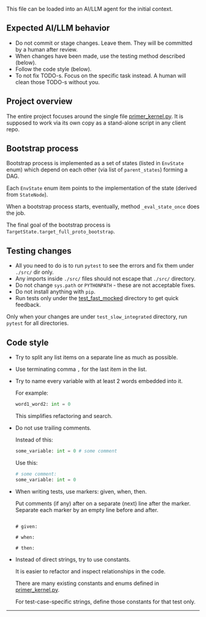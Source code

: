 
This file can be loaded into an AI/LLM agent for the initial context.

## Expected AI/LLM behavior

*   Do not commit or stage changes. Leave them. They will be committed by a human after review.
*   When changes have been made, use the testing method described (below).
*   Follow the code style (below).
*   To not fix TODO-s. Focus on the specific task instead. A human will clean those TODO-s without you.

## Project overview

The entire project focuses around the single file [primer_kernel.py][primer_kernel.py].
It is supposed to work via its own copy as a stand-alone script in any client repo.

## Bootstrap process

Bootstrap process is implemented as a set of states (listed in `EnvState` enum)
which depend on each other (via list of `parent_states`) forming a DAG.

Each `EnvState` enum item points to the implementation of the state (derived from `StateNode`).

When a bootstrap process starts, eventually, method `_eval_state_once` does the job.

The final goal of the bootstrap process is `TargetState.target_full_proto_bootstrap`.

## Testing changes

*   All you need to do is to run `pytest` to see the errors and fix them under `./src/` dir only.
*   Any imports inside `./src/` files should not escape that `./src/` directory.
*   Do not change `sys.path` or `PYTHONPATH` - these are not acceptable fixes.
*   Do not install anything with `pip`.
*   Run tests only under the [test_fast_mocked][test_fast_mocked] directory to get quick feedback.

Only when your changes are under `test_slow_integrated` directory,
run `pytest` for all directories.

## Code style

*   Try to split any list items on a separate line as much as possible.

*   Use terminating comma `,` for the last item in the list.

*   Try to name every variable with at least 2 words embedded into it.

    For example:

    ```python
    word1_word2: int = 0
    ```

    This simplifies refactoring and search.

*   Do not use trailing comments.

    Instead of this:

    ```python
    some_variable: int = 0 # some comment
    ```

    Use this:

    ```python
    # some comment:
    some_variable: int = 0
    ```

*   When writing tests, use markers: given, when, then.

    Put comments (if any) after on a separate (next) line after the marker.
    Separate each marker by an empty line before and after.

    ```

    # given:

    # when:

    # then:

    ```

*   Instead of direct strings, try to use constants.

    It is easier to refactor and inspect relationships in the code.

    There are many existing constants and enums defined in [primer_kernel.py][primer_kernel.py].

    For test-case-specific strings, define those constants for that test only.

---

[primer_kernel.py]: ../../src/protoprimer/main/protoprimer/primer_kernel.py
[proto_kernel.py]: ../../cmd/proto_code/proto_kernel.py

[local_repo]: ../../src/local_repo
[local_test]: ../../src/local_test
[protoprimer]: ../../src/protoprimer
[neoprimer]: ../../src/neoprimer

[src]: ../../src
[cmd]: ../../cmd

[test_fast_mocked]: ../../src/protoprimer/test/test_protoprimer/test_fast_mocked
[test_slow_integrated]: ../../src/protoprimer/test/test_protoprimer/test_slow_integrated
